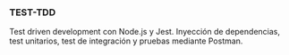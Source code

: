 ### TEST-TDD

Test driven development con Node.js y Jest. Inyección de dependencias, test unitarios, test de integración y pruebas mediante Postman.